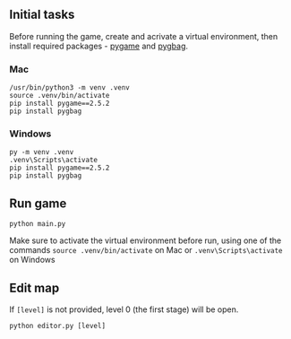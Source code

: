 ## Initial tasks
Before running the game, create and acrivate a virtual environment, then install
required packages - [pygame](https://www.pygame.org/) and [pygbag](https://pypi.org/project/pygbag/). 

### Mac
```
/usr/bin/python3 -m venv .venv
source .venv/bin/activate
pip install pygame==2.5.2 
pip install pygbag
```

### Windows
```
py -m venv .venv
.venv\Scripts\activate
pip install pygame==2.5.2 
pip install pygbag
```

## Run game
```python main.py``` 

Make sure to activate the virtual environment before run, using one of the commands ```source .venv/bin/activate``` on Mac or ```.venv\Scripts\activate``` on Windows

## Edit map
If ```[level]``` is not provided, level 0 (the first stage) will be open. 

```python editor.py [level]```